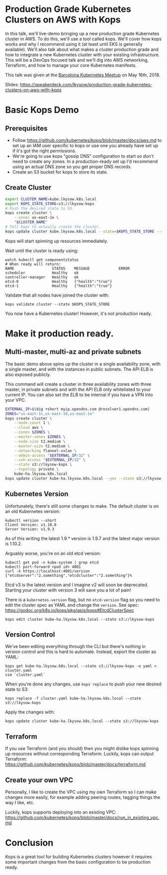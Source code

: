 # Production Grade Kubernetes Clusters on AWS with Kops
In this talk, we'll live-demo bringing up a new production grade Kubernetes cluster in AWS. To do this, we'll use a tool called kops. We'll cover how kops works and why I recommend using it (at least until EKS is generally available). We'll also talk about what makes a cluster production grade and how to integrate a new Kubernetes cluster with your existing infrastructure. This will be a DevOps focused talk and we'll dig into AWS networking, Terraform, and how to manage your core Kubernetes manifests.

This talk was given at the [Barcelona Kubernetes Meetup](https://www.meetup.com/Kubernetes-Barcelona/events/250572122/)
on May 16th, 2018.

Slides: https://speakerdeck.com/lkysow/production-grade-kubernetes-clusters-on-aws-with-kops

# Basic Kops Demo

## Prerequisites
* Follow https://github.com/kubernetes/kops/blob/master/docs/aws.md to set up an IAM
user specific to kops or use one you already have set up if it's got the right permissions.
* We're going to use kops "gossip DNS" configuration to start so don't need to create any zones.
In a production-ready set up I'd recommend using an actual DNS zone so you get proper DNS records.
* Create an S3 bucket for kops to store its state.

## Create Cluster
```bash
export CLUSTER_NAME=kube.lkysow.k8s.local
export KOPS_STATE_STORE=s3://lkysow-kops
# Push the desired state to S3.
kops create cluster \
    --zones us-east-1e \
    "$CLUSTER_NAME"
# Tell kops to actually create the cluster.
kops update cluster kube.lkysow.k8s.local --state=$KOPS_STATE_STORE --yes
```

Kops will start spinning up resources immediately.

Wait until the cluster is ready using:
```
watch kubectl get componentstatus
# When ready will return:
NAME                 STATUS    MESSAGE             ERROR
scheduler            Healthy   ok
controller-manager   Healthy   ok
etcd-0               Healthy   {"health":"true"}
etcd-1               Healthy   {"health":"true"}
```

Validate that all nodes have joined the cluster with:
```
kops validate cluster --state $KOPS_STATE_STORE
```

You now have a Kubernetes cluster! However, it's not production ready.

# Make it production ready.
## Multi-master, multi-az and private subnets
The basic demo above spins up the cluster in a single availability zone, with a
single master, and with the instances in public subnets. The API ELB is also
exposed publicly.

This command will create a cluster in three availability zones with three master,
in private subnets and with the API ELB only whitelisted to your current IP.
You can also set the ELB to be internal if you have a VPN into your VPC.
```bash
EXTERNAL_IP=$(dig +short myip.opendns.com @resolver1.opendns.com)
ZONES="us-east-1c,us-east-1d,us-east-1e"
kops create cluster \
    --node-count 1 \
    --cloud aws \
    --zones $ZONES \
    --master-zones $ZONES \
    --node-size t2.medium \
    --master-size t2.medium \
    --networking flannel-vxlan \
    --admin-access "$EXTERNAL_IP/32" \
    --ssh-access "$EXTERNAL_IP/32" \
    --state s3://lkysow-kops \
    --topology private \
    kube-ha.lkysow.k8s.local
kops update cluster kube-ha.lkysow.k8s.local --yes --state s3://lkysow-kops
```

## Kubernetes Version
Unfortunately, there's still some changes to make. The default cluster is
on an old Kubernetes version:
```
kubectl version --short
Client Version: v1.10.0
Server Version: v1.9.3
```
As of this writing the latest 1.9.* version is 1.9.7 and the latest major version
is 1.10.2.

Arguably worse, you're on an old etcd version:
```
kubectl get pod -n kube-system | grep etcd
kubectl port-forward <pod id> 4001
curl -k https://localhost:4001/version
{"etcdserver":"2.something","etcdcluster":"2.something"}%
```
Etcd v3 is the latest version and I imagine v2 will soon be deprecated. Starting
your cluster with version 3 will save you a lot of pain!

There is a `kubernetes-version` flag, but no `etcd-version` flag so you need
to edit the cluster spec as YAML and change the `version`. See spec: https://godoc.org/k8s.io/kops/pkg/apis/kops#EtcdClusterSpec
```
kops edit cluster kube-ha.lkysow.k8s.local --state s3://lkysow-kops
```

## Version Control
We've been editing everything through the CLI but there's nothing in version
control and this is hard to automate. Instead, export the cluster as YAML:

```
kops get kube-ha.lkysow.k8s.local --state s3://lkysow-kops -o yaml > cluster.yaml
vim `cluster.yaml`
```

When you're done any changes, use `kops replace` to push your new desired state to S3:
```
kops replace -f cluster.yaml kube-ha.lkysow.k8s.local --state s3://lkysow-kops
```
Apply the changes with:
```
kops update cluster kube-ha.lkysow.k8s.local --state s3://lkysow-kops
```

## Terraform
If you use Terraform (and you should) then you might dislike kops spinning up resources
without corresponding Terraform. Luckily, kops can output Terraform: https://github.com/kubernetes/kops/blob/master/docs/terraform.md

## Create your own VPC
Personally, I like to create the VPC using my own Terraform so I can make changes
more easily, for example adding peering routes, tagging things the way I like, etc.

Luckily, kops supports deploying into an existing VPC: https://github.com/kubernetes/kops/blob/master/docs/run_in_existing_vpc.md

# Conclusion
Kops is a great tool for building Kubernetes clusters however it requires some
important changes from the basic configuration to be production ready.
